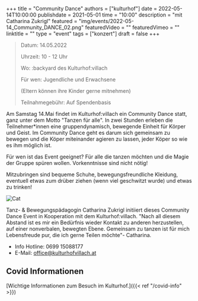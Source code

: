 +++
title = "Community Dance"
authors = ["kulturhof"]
date = 2022-05-14T10:00:00
publishdate = 2021-05-01
time = "10:00"
description = "mit Catharina Zukrigl"
featured = "img/events/2022-05-14_Community_DANCE_02.png"
featuredVideo = ""
featuredVimeo = ""
linktitle = ""
type = "event"
tags = ["konzert"]
draft = false
+++

>Datum: 14.05.2022
>
>Uhrzeit: 10 - 12 Uhr
>
>Wo: :backyard des Kulturhof:villach 
>
>Für wen: Jugendliche und Erwachsene
>
>(Eltern können ihre Kinder gerne mitnehmen)
>
>Teilnahmegebühr: Auf Spendenbasis

Am Samstag 14.Mai findet im Kulturhof:villach ein Community Dance statt, ganz unter dem Motto "Tanzen für alle". 
In zwei Stunden erleben die Teilnehmer\*innen eine gruppendynamisch, bewegende Einheit für Körper und Geist. 
Im Community Dance geht es darum sich gemeinsam zu bewegen und die Köper miteinander agieren zu lassen, jeder Köper so wie es ihm möglich ist.
 
Für wen ist das Event geeignet? 
Für alle die tanzen möchten und die Magie der Gruppe spüren wollen. Vorkenntnisse sind nicht nötig! 
 
Mitzubringen sind bequeme Schuhe, bewegungsfreundliche Kleidung, eventuell etwas zum drüber ziehen (wenn viel geschwitzt wurde) und etwas zu trinken! 
 
![Cat](/img/events/2021-09-11_Cat.jpg)
 
Tanz- & Bewegungspädagogin Catharina Zukrigl initiiert dieses Community Dance Event in Kooperation mit dem Kulturhof:villach. "Nach all diesem Abstand ist es mir ein Bedürfnis wieder Kontakt zu anderen herzustellen, auf einer nonverbalen, bewegten Ebene. Gemeinsam zu tanzen ist für mich Lebensfreude pur, die ich gerne Teilen möchte"- Catharina. 
 



- Info Hotline: 0699 15088177 
- E-Mail: office@kulturhofvillach.at

## Covid Informationen

[Wichtige Informationen zum Besuch im Kulturhof.]({{< ref "/covid-info" >}})
